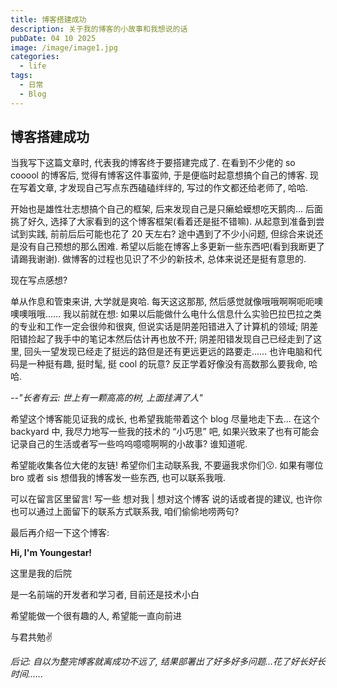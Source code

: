 ```yaml
---
title: 博客搭建成功
description: 关于我的博客的小故事和我想说的话
pubDate: 04 10 2025
image: /image/image1.jpg
categories:
  - life
tags:
  - 日常
  - Blog
---
```


## 博客搭建成功

当我写下这篇文章时, 代表我的博客终于要搭建完成了. 在看到不少佬的 so cooool 的博客后, 觉得有博客这件事蛮帅, 于是便临时起意想搞个自己的博客. 现在写着文章, 才发现自己写点东西磕磕绊绊的, 写过的作文都还给老师了, 哈哈.

开始也是雄性壮志想搞个自己的框架, 后来发现自己是只癞蛤蟆想吃天鹅肉... 后面挑了好久, 选择了大家看到的这个博客框架(看着还是挺不错嘛). 从起意到准备到尝试到实践, 前前后后可能也花了 20 天左右? 途中遇到了不少小问题, 但综合来说还是没有自己预想的那么困难. 希望以后能在博客上多更新一些东西吧(看到我断更了请踢我谢谢). 做博客的过程也见识了不少的新技术, 总体来说还是挺有意思的.

现在写点感想?

单从作息和管束来讲, 大学就是爽哈. 每天这这那那, 然后感觉就像哦哦啊啊呃呃噢噢噢哦哦...... 我以前就在想: 如果以后能做什么电什么信息什么实验巴拉巴拉之类的专业和工作一定会很帅和很爽, 但说实话是阴差阳错进入了计算机的领域; 阴差阳错捡起了我手中的笔记本然后估计再也放不开; 阴差阳错发现自己已经走到了这里, 回头一望发现已经走了挺远的路但是还有更远更远的路要走...... 也许电脑和代码是一种挺有趣, 挺时髦, 挺 cool 的玩意? 反正学着好像没有高数那么要我命, 哈哈.

_--"长者有云: 世上有一颗高高的树, 上面挂满了人"_

希望这个博客能见证我的成长, 也希望我能带着这个 blog 尽量地走下去... 在这个 backyard 中, 我尽力地写一些我的技术的 “小巧思” 吧, 如果兴致来了也有可能会记录自己的生活或者写一些呜呜噫噫啊啊的小故事? 谁知道呢.

希望能收集各位大佬的友链! 希望你们主动联系我, 不要逼我求你们😗. 如果有哪位 bro 或者 sis 想借我的博客发一些东西, 也可以联系我哦.

可以在留言区里留言! 写一些 想对我 | 想对这个博客 说的话或者提的建议, 也许你也可以通过上面留下的联系方式联系我, 咱们偷偷地唠两句?

最后再介绍一下这个博客:

**Hi, I'm Youngestar!**

这里是我的后院

是一名前端的开发者和学习者, 目前还是技术小白

希望能做一个很有趣的人, 希望能一直向前进

与君共勉✌️

_后记: 自以为整完博客就离成功不远了, 结果部署出了好多好多问题...花了好长好长时间......_
